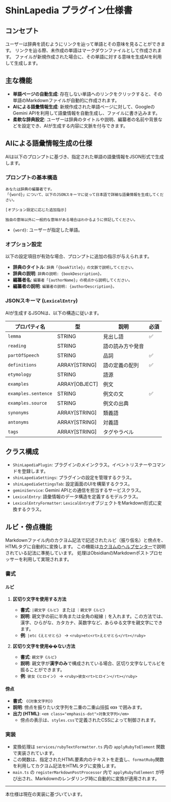 # ShinLapedia プラグイン仕様書

## コンセプト

ユーザーは辞典を読むようにリンクを辿って単語とその意味を見ることができます。
リンクを辿る際、未作成の単語はマークダウンファイルとして作成されます。
ファイルが新規作成された場合に、その単語に対する意味を生成AIを利用して生成します。

## 主な機能

- **単語ページの自動生成**: 存在しない単語へのリンクをクリックすると、その単語のMarkdownファイルが自動的に作成されます。
- **AIによる語彙情報生成**: 新規作成された単語ページに対して、GoogleのGemini APIを利用して語彙情報を自動生成し、ファイルに書き込みます。
- **柔軟な辞典設定**: ユーザーは辞典のタイトルや説明、編纂者の名前や背景などを設定でき、AIが生成する内容に文脈を付与できます。

## AIによる語彙情報生成の仕様

AIは以下のプロンプトに基づき、指定された単語の語彙情報をJSON形式で生成します。

### プロンプトの基本構造

```
あなたは辞典の編纂者です。
「{word}」について、以下のJSONスキーマに従って日本語で詳細な語彙情報を生成してください。

[オプション設定に応じた追加指示]

独自の意味以外に一般的な意味がある場合はわかるように併記してください。
```

- `{word}`: ユーザーが指定した単語。

### オプション設定

以下の設定項目が有効な場合、プロンプトに追加の指示が与えられます。

- **辞典のタイトル**: `辞典「{bookTitle}」の文脈で説明してください。`
- **辞典の説明**: `辞典の説明: {bookDescription}。`
- **編纂者名**: `編纂者「{authorName}」の視点から説明してください。`
- **編纂者の説明**: `編纂者の説明: {authorDescription}。`

### JSONスキーマ (`LexicalEntry`)

AIが生成するJSONは、以下の構造に従います。

| プロパティ名 | 型 | 説明 | 必須 |
| --- | --- | --- | --- |
| `lemma` | STRING | 見出し語 | ✅ |
| `reading` | STRING | 語の読み方や発音 | |
| `partOfSpeech` | STRING | 品詞 | ✅ |
| `definitions` | ARRAY[STRING] | 語の定義の配列 | ✅ |
| `etymology` | STRING | 語源 | |
| `examples` | ARRAY[OBJECT] | 例文 | |
| `examples.sentence` | STRING | 例文の文 | ✅ |
| `examples.source` | STRING | 例文の出典 | |
| `synonyms` | ARRAY[STRING] | 類義語 | |
| `antonyms` | ARRAY[STRING] | 対義語 | |
| `tags` | ARRAY[STRING] | タグやラベル | |

## クラス構成

- `ShinLapediaPlugin`: プラグインのメインクラス。イベントリスナーやコマンドを登録します。
- `shinLapediaSettings`: プラグインの設定を管理するクラス。
- `shinLapediaSettingsTab`: 設定画面のUIを構築するクラス。
- `geminiService`: Gemini APIとの通信を担当するサービスクラス。
- `LexicalEntry`: 語彙情報のデータ構造を定義するモデルクラス。
- `LexicalEntryFormatter`: `LexicalEntry`オブジェクトをMarkdown形式に変換するクラス。

## ルビ・傍点機能

Markdownファイル内のカクヨム記法で記述されたルビ（振り仮名）と傍点を、HTMLタグに自動的に変換します。
この機能は[カクヨムのヘルプセンター](https://kakuyomu.jp/help/entry/notation)で説明されている記法に準拠しています。
処理はObsidianのMarkdownポストプロセッサーを利用して実現されます。

### 書式

#### ルビ

1.  **区切り文字を使用する方法**
    -   **書式**: `|親文字《ルビ》` または `｜親文字《ルビ》`
    -   **説明**: 親文字の前に半角または全角の縦線 `|` を入れます。この方法では、漢字、ひらがな、カタカナ、英数字など、あらゆる文字を親文字にできます。
    -   **例**: `|etc《えとせとら》` → `<ruby>etc<rt>えとせとら</rt></ruby>`

2.  **区切り文字を使用��ない方法**
    -   **書式**: `親文字《ルビ》`
    -   **説明**: 親文字が**漢字のみ**で構成されている場合、区切り文字なしでルビを振ることができます。
    -   **例**: `彼女《ヒロイン》` → `<ruby>彼女<rt>ヒロイン</rt></ruby>`

#### 傍点

-   **書式**: `《《対象文字列》》`
-   **説明**: 傍点を振りたい文字列を二重の二重山括弧 `《《》》` で囲みます。
-   **出力 (HTML)**: `<em class="emphasis-dot">対象文字列</em>`
    -   傍点の表示は、`styles.css`で定義されたCSSによって制御されます。

### 実装

-   変換処理は `services/rubyTextFormatter.ts` 内の `applyRubyToElement` 関数で実装されています。
-   この関数は、指定されたHTML要素内のテキストを走査し、`formatRuby`関数を利用してカクヨム記法をHTMLタグに変換します。
-   `main.ts` の `registerMarkdownPostProcessor` 内で `applyRubyToElement` が呼び出され、Markdownのレンダリング時に自動的に変換が適用されます。

---

本仕様は現在の実装に基づいています。